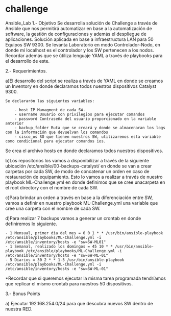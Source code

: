 # challenge
Ansible_Lab
1.- Objetivo
Se desarrolla solución de Challenge a través de Ansible que nos permitirá automatizar en base a la automatización de software, la gestión de configuraciones
y además el despliegue de aplicaciones. Solución aplicada en base a infraestructura LAN para 50 Equipos SW 9300. Se levanta Laboratorio en modo Controlador-Nodo,
en donde mi localhost es el controlador y los SW pertenecen a los nodos. Recordar además que se útiliza lenguaje YAML a través de playbooks para el desarrollo de este.

2.- Requerimientos.

a)El desarrollo del script se realiza a través de YAML en donde se creamos un Inventory en donde declaramos todos nuestros dispositivos Catalyst 9300. 

	Se declararón las siguientes variables:

		- host IP Managment de cada SW.
		- username Usuario con privilegios para ejecutar comandos
		- password Contraseña del usuario proporcionado en la variable anterior
		- backup_folder Ruta que se creará y donde se almacenaran los logs con la información que devuelvan los comandos
		- cisco_os SO que tienen nuestros SW, utilizaremos esta variable como condicional para ejecutar comandos ios.

Se crea el archivo hosts en donde declaramos todos nuestros dispositivos.

b)Los repositorios los vamos a disponibilizar a través de la siguiente ubicación /etc/ansible/00-backups-catalyst/ en donde se van a crear carpetas por cada SW, de modo de concatenar un orden en caso de restauración de equipamiento. Esto lo vamos a realizar a través de nuestro playbook ML-Challenge.yml en donde definimos que se cree unacarpeta en el root directory con el nombre de cada SW.

c)Para brindar un orden a través en base a la diferenciación entre SW, vamos a definir en nuestro playbook ML-Challenge.yml una variable que cree una carpeta con el nombre de cada SW.

d)Para realizar 7 backups vamos a generar un crontab en donde definiremos lo siguiente.

	- 1 Mensual, primer día del mes = 0 0 1 * * /usr/bin/ansible-playbook /etc/ansible/playbooks/ML-Challenge.yml -i /etc/ansible/inventory/hosts -e "sw=SW-ML01" 
	- 1 Semanal, realizado los domingos = 45 10 * * /usr/bin/ansible-playbook /etc/ansible/playbooks/ML-Challenge.yml -i /etc/ansible/inventory/hosts -e "sw=SW-ML-01"
	- 5 Diarios = 30 2 * * 1-5 /usr/bin/ansible-playbook /etc/ansible/playbooks/ML-Challenge.yml -i /etc/ansible/inventory/hosts -e "sw=SW-ML-01"

*Recordar que si queremos ejecutar la misma tarea programada tendríamos que replicar el mismo crontab para nuestros 50 dispositivos.

3.- Bonus Points

a) Ejecutar 192.168.254.0/24 para que descubra nuevos SW dentro de nuestra RED.

 

